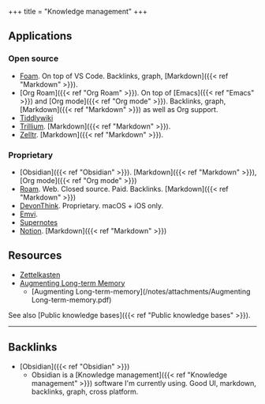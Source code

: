 +++
title = "Knowledge management"
+++


## Applications
### Open source
- [Foam](https://foambubble.github.io/foam/). On top of VS Code. Backlinks, graph, [Markdown]({{< ref "Markdown" >}}).
- [Org Roam]({{< ref "Org Roam" >}}). On top of [Emacs]({{< ref "Emacs" >}}) and [Org mode]({{< ref "Org mode" >}}). Backlinks, graph, [Markdown]({{< ref "Markdown" >}}) as well as Org support.
- [Tiddlywiki](https://tiddlywiki.com/)
- [Trillium](https://github.com/zadam/trilium). [Markdown]({{< ref "Markdown" >}}).
- [Zelltr](https://zettlr.com/). [Markdown]({{< ref "Markdown" >}}).

### Proprietary
- [Obsidian]({{< ref "Obsidian" >}}). [Markdown]({{< ref "Markdown" >}}), [Org mode]({{< ref "Org mode" >}})
- [Roam](https://roamresearch.com/). Web. Closed source. Paid. Backlinks. [Markdown]({{< ref "Markdown" >}})
- [DevonThink](https://www.devontechnologies.com/apps/devonthink). Proprietary. macOS + iOS only.
- [Emvi](https://emvi.com/).
- [Supernotes](https://supernotes.app/)
- [Notion](https://www.notion.so/). [Markdown]({{< ref "Markdown" >}})

## Resources
- [Zettelkasten](https://zettelkasten.de/)
- [Augmenting Long-term Memory](http://augmentingcognition.com/ltm.html)
	- [Augmenting Long-term-memory](/notes/attachments/Augmenting Long-term-memory.pdf)


See also [Public knowledge bases]({{< ref "Public knowledge bases" >}}).

---
## Backlinks
* [Obsidian]({{< ref "Obsidian" >}})
	* Obsidian is a [Knowledge management]({{< ref "Knowledge management" >}}) software I'm currently using. Good UI, markdown, backlinks, graph, cross platform.

